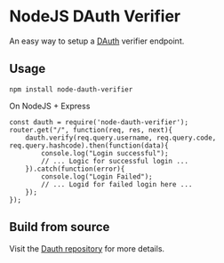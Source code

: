 # NodeJS DAuth Verifier
An easy way to setup a [DAuth](https://dauth.co) verifier endpoint.

## Usage

```
npm install node-dauth-verifier
```

On NodeJS + Express 

```
const dauth = require('node-dauth-verifier');
router.get("/", function(req, res, next){
    dauth.verify(req.query.username, req.query.code, req.query.hashcode).then(function(data){
        console.log("Login successful");
        // ... Logic for successful login ...
    }).catch(function(error){
        console.log("Login Failed");
        // ... Logid for failed login here ...
    });
});
```

## Build from source
Visit the [Dauth repository](https://github.com/madhavanmalolan/dauth) for more details.


